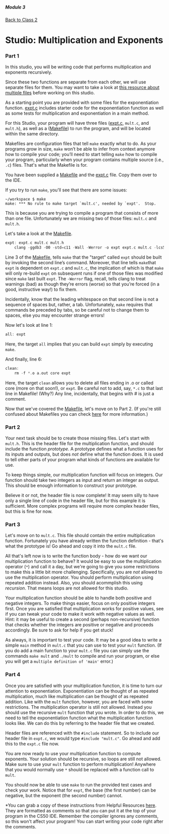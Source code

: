 ##### Module 3
[Back to Class 2](../../class2)
# Studio: Multiplication and Exponents

### Part 1
In this studio, you will be writing code that performs multiplication and exponents recursively.

Since these two functions are separate from each other, we will use separate files for them. You may want to take a look at <a href="../../resources/spread-out">this resource about multiple files</a> before working on this studio.

As a starting point you are provided with some files for the exponentiation function. [expt.c](expt.html) includes starter code for the exponentiation function as well as some tests for multiplication and exponentiation in a main method.

For this Studio, your program will have three files ([expt.c](expt.html), `mult.c`, and `mult.h`), as well as a ([Makefile](makefile.html)) to run the program, and will be located within the same directory.  

Makefiles are configuration files that tell `make` exactly what to do.  As your programs grow in size, `make` won’t be able to infer from context anymore how to compile your code; you’ll need to start telling `make` how to compile your program, particularly when your program contains multiple source (i.e., `.c`) files. That's what the Makefile is for.

You have been supplied a [Makefile](makefile.html) and the [expt.c](expt.html) file. Copy them over to the IDE. 

If you try to run `make`, you'll see that there are some issues:

```nohighlight
~/workspace $ make
make: *** No rule to make target `mult.c', needed by `expt'.  Stop.
```

This is because you are trying to compile a program that consists of more than one file. Unfortunately we are missing two of those files: `mult.c` and `mult.h`. 

Let's take a look at the [Makefile](makefile.html).

```c
expt: expt.c mult.c mult.h
	clang -ggdb3 -O0 -std=c11 -Wall -Werror -o expt expt.c mult.c -lcs50 -lm
```

Line 3 of the [Makefile](makefile.html), tells `make` that the "target" called `expt` should be built by invoking the second line’s command. Moreover, that line tells `make`that `expt` is dependent on `expt.c` and `mult.c`, the implication of which is that `make` will only re-build `expt` on subsequent runs if one of those files was modified since `make` last built `expt`.  The `-Werror` flag, recall, tells clang to treat warnings (bad) as though they’re errors (worse) so that you’re forced (in a good, instructive way!) to fix them. 

Incidentally, know that the leading whitespace on that second line is not a sequence of spaces but, rather, a tab. Unfortunately, `make` requires that commands be preceded by tabs, so be careful not to change them to spaces, else you may encounter strange errors!


Now let's look at line 1:

```c
all: expt
```
Here, the target `all` implies that you can build `expt` simply by executing `make`.

And finally, line 6:
```c
clean:
	rm -f *.o a.out core expt
```
Here, the target `clean`  allows you to delete all files ending in .o or called core (more on that soon!), or `expt`. Be careful not to add, say, `*.c` to that last line in Makefile! (Why?) Any line, incidentally, that begins with # is just a comment.

Now that we've covered the [Makefile](makefile.html), let's move on to Part 2. (If you're still confused about Makefiles you can check <a href="https://en.wikipedia.org/wiki/Makefile" target="_blank">here</a> for more information.)

### Part 2
Your next task should be to create those missing files. Let's start with `mult.h`. This is the header file for the multiplication function, and should include the function *prototype*. A prototype defines what a function uses for its inputs and outputs, but does _not_ define what the function does. It is used to tell other parts of your program what kinds of functions are available for use.

To keep things simple, our multiplication function will focus on integers. Our function should take two integers as input and return an integer as output. This should be enough information to construct your prototype.

Believe it or not, the header file is now complete! It may seem silly to have only a single line of code in the header file, but for this example it is sufficient. More complex programs will require more complex header files, but this is fine for now.

### Part 3
Let's move on to `mult.c`. This file should contain the entire multiplication function. Fortunately you have already written the function definition - that's what the prototype is! Go ahead and copy it into the `mult.c` file.

All that's left now is to write the function body - how do we want our multiplication function to behave? It would be easy to use the multiplication operator (`*`) and call it a day, but we're going to give you some restrictions to make this a little bit more challenging. Specifically, you are _not_ allowed to use the multiplication operator. You should perform multiplication using repeated addition instead. Also, you should acommplish this using *recursion*. That means loops are not allowed for this studio.

Your multiplication function should be able to handle both positive and negative integers. To make things easier, focus on only positive integers first. Once you are satisfied that multiplication works for positive values, see if you can tweak your code to make it work with negative values as well. Hint: it may be useful to create a second (perhaps non-recursive) function that checks whether the integers are positive or negative and proceeds accordingly. Be sure to ask for help if you get stuck!

As always, it is important to test your code. It may be a good idea to write a simple `main` method in `mult.c` that you can use to test your `mult` function. (If you do add a main function to your `mult.c` file you can simply use the commands `make mult` and `./mult` to compile and run your program, or else you will get a `multiple definition of 'main'` error.)

### Part 4
Once you are satisfied with your multiplication function, it is time to turn our attention to exponentiation. Exponentiation can be thought of as repeated multiplication, much like multiplication can be thought of as repeated addition. Like with the `mult` function, however, you are faced with some restrictions. The multiplication operator is still not allowed. Instead you should use the recursive `mult` function that you wrote. In order to do this, we need to tell the exponentiation function what the multiplication function looks like. We can do this by referring to the header file that we created.

Header files are referenced with the `#include` statement. So to include our header file in `expt.c`, we would type `#include "mult.c"`. Go ahead and add this to the `expt.c` file now.

You are now ready to use your multiplication function to compute exponents. Your solution should be recursive, so loops are still not allowed. Make sure to use your `mult` function to perform multiplication! Anywhere that you would normally use `*` should be replaced with a function call to `mult`.

You should now be able to use `make` to run the provided test cases and check your work. Notice that for `expt`, the base (the first number) can be negative, but the exponent (the second number) cannot.

*You can grab a copy of these instructions from Helpful Resources <a href="../../../../../../..//helpful-resources/modules/module-3.html#class-2-studio-multiplication-and-exponents" target="_blank">here</a>. They are formatted as comments so that you can put it at the top of your program in the CS50 IDE. Remember the compiler ignores any comments, so this won't affect your program! You can start writing your code right after the comments.

